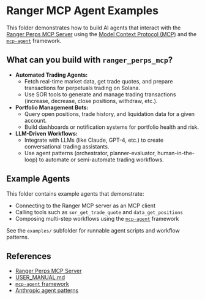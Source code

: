 # Ranger MCP Agent Examples

This folder demonstrates how to build AI agents that interact with the [Ranger Perps MCP Server](../ranger_perps_mcp/README.md) using the [Model Context Protocol (MCP)](https://modelcontextprotocol.io) and the [`mcp-agent`](https://github.com/lastmile-ai/mcp-agent) framework.

## What can you build with `ranger_perps_mcp`?

- **Automated Trading Agents:**
  - Fetch real-time market data, get trade quotes, and prepare transactions for perpetuals trading on Solana.
  - Use SOR tools to generate and manage trading transactions (increase, decrease, close positions, withdraw, etc.).
- **Portfolio Management Bots:**
  - Query open positions, trade history, and liquidation data for a given account.
  - Build dashboards or notification systems for portfolio health and risk.
- **LLM-Driven Workflows:**
  - Integrate with LLMs (like Claude, GPT-4, etc.) to create conversational trading assistants.
  - Use agent patterns (orchestrator, planner-evaluator, human-in-the-loop) to automate or semi-automate trading workflows.

## Example Agents

This folder contains example agents that demonstrate:

- Connecting to the Ranger MCP server as an MCP client
- Calling tools such as `sor_get_trade_quote` and `data_get_positions`
- Composing multi-step workflows using the [`mcp-agent`](https://github.com/lastmile-ai/mcp-agent) framework

See the `examples/` subfolder for runnable agent scripts and workflow patterns.

## References

- [Ranger Perps MCP Server](../ranger_perps_mcp/README.md)
- [USER_MANUAL.md](../ranger_perps_mcp/USER_MANUAL.md)
- [`mcp-agent` framework](https://github.com/lastmile-ai/mcp-agent)
- [Anthropic agent patterns](https://github.com/anthropics/anthropic-cookbook/tree/main/patterns/agents)
